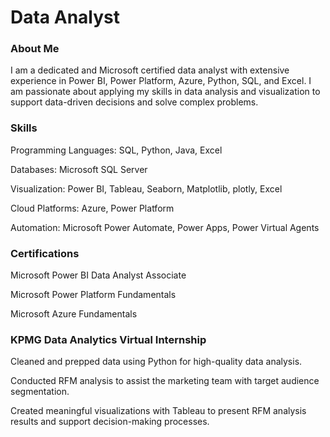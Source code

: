 # Data Analyst


### About Me
I am a dedicated and Microsoft certified data analyst with extensive experience in Power BI, Power Platform, Azure, Python, SQL, and Excel. I am passionate about applying my skills in data analysis and visualization to support data-driven decisions and solve complex problems.

### Skills
Programming Languages: SQL, Python, Java, Excel

Databases: Microsoft SQL Server

Visualization: Power BI, Tableau, Seaborn, Matplotlib, plotly, Excel

Cloud Platforms: Azure, Power Platform

Automation: Microsoft Power Automate, Power Apps, Power Virtual Agents

### Certifications
Microsoft Power BI Data Analyst Associate 

Microsoft Power Platform Fundamentals 

Microsoft Azure Fundamentals 

### KPMG Data Analytics Virtual Internship 
Cleaned and prepped data using Python for high-quality data analysis.

Conducted RFM analysis to assist the marketing team with target audience segmentation.

Created meaningful visualizations with Tableau to present RFM analysis results and support decision-making processes.
